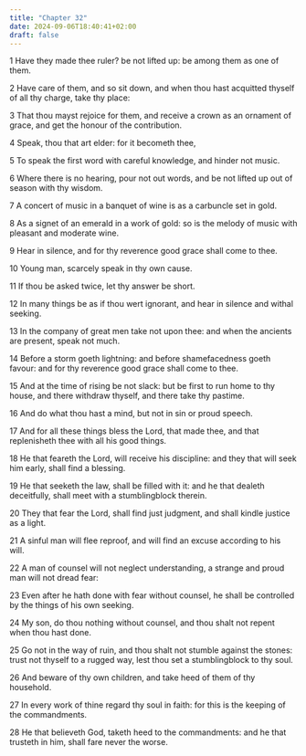 ```yaml
---
title: "Chapter 32"
date: 2024-09-06T18:40:41+02:00
draft: false
---
```




1 Have they made thee ruler? be not lifted up: be among them as one of them.

2 Have care of them, and so sit down, and when thou hast acquitted thyself of all thy charge, take thy place:

3 That thou mayst rejoice for them, and receive a crown as an ornament of grace, and get the honour of the contribution.

4 Speak, thou that art elder: for it becometh thee,

5 To speak the first word with careful knowledge, and hinder not music.

6 Where there is no hearing, pour not out words, and be not lifted up out of season with thy wisdom.

7 A concert of music in a banquet of wine is as a carbuncle set in gold.

8 As a signet of an emerald in a work of gold: so is the melody of music with pleasant and moderate wine.

9 Hear in silence, and for thy reverence good grace shall come to thee.

10 Young man, scarcely speak in thy own cause.

11 If thou be asked twice, let thy answer be short.

12 In many things be as if thou wert ignorant, and hear in silence and withal seeking.

13 In the company of great men take not upon thee: and when the ancients are present, speak not much.

14 Before a storm goeth lightning: and before shamefacedness goeth favour: and for thy reverence good grace shall come to thee.

15 And at the time of rising be not slack: but be first to run home to thy house, and there withdraw thyself, and there take thy pastime.

16 And do what thou hast a mind, but not in sin or proud speech.

17 And for all these things bless the Lord, that made thee, and that replenisheth thee with all his good things.

18 He that feareth the Lord, will receive his discipline: and they that will seek him early, shall find a blessing.

19 He that seeketh the law, shall be filled with it: and he that dealeth deceitfully, shall meet with a stumblingblock therein.

20 They that fear the Lord, shall find just judgment, and shall kindle justice as a light.

21 A sinful man will flee reproof, and will find an excuse according to his will.

22 A man of counsel will not neglect understanding, a strange and proud man will not dread fear:

23 Even after he hath done with fear without counsel, he shall be controlled by the things of his own seeking.

24 My son, do thou nothing without counsel, and thou shalt not repent when thou hast done.

25 Go not in the way of ruin, and thou shalt not stumble against the stones: trust not thyself to a rugged way, lest thou set a stumblingblock to thy soul.

26 And beware of thy own children, and take heed of them of thy household.

27 In every work of thine regard thy soul in faith: for this is the keeping of the commandments.

28 He that believeth God, taketh heed to the commandments: and he that trusteth in him, shall fare never the worse.

